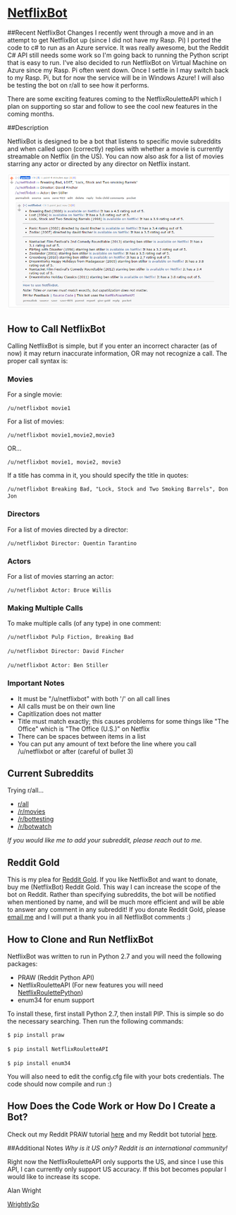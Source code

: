 [NetflixBot](http://reddit.com/user/netflixbot)
===============================

##Recent NetflixBot Changes
I recently went through a move and in an attempt to get NetflixBot up (since I did not have my Rasp. Pi) I ported the code to c# to run as an Azure service. It was really awesome, but the Reddit C# API still needs some work so I'm going back to running the Python script that is easy to run. I've also decided to run NetflixBot on Virtual Machine on Azure since my Rasp. Pi often went down. Once I settle in I may switch back to my Rasp. Pi, but for now the service will be in Windows Azure! I will also be testing the bot on r/all to see how it performs. 

There are some exciting features coming to the NetflixRouletteAPI which I plan on supporting so star and follow to see the cool new features in the coming months. 

##Description

NetflixBot is designed to be a bot that listens to specific movie subreddits and when called upon (correctly) replies with whether a movie is currently streamable on Netflix (in the US). You can now also ask for a list of movies starring any actor or directed by any director on Netflix instant. 

![Image of sample response](https://raw.githubusercontent.com/alanwright/NetflixBot/master/img/scrnsht.PNG)

## How to Call NetflixBot
Calling NetflixBot is simple, but if you enter an incorrect character (as of now) it may return inaccurate information, OR may not recognize a call. The proper call syntax is:

### Movies

For a single movie:

```
/u/netflixbot movie1
```

For a list of movies:

```
/u/netflixbot movie1,movie2,movie3
```

OR...

```
/u/netflixbot movie1, movie2, movie3
```

If a title has comma in it, you should specify the title in quotes:

```
/u/netflixbot Breaking Bad, "Lock, Stock and Two Smoking Barrels", Don Jon
```

### Directors

For a list of movies directed by a director:

```
/u/netflixbot Director: Quentin Tarantino
```

### Actors

For a list of movies starring an actor:

```
/u/netflixbot Actor: Bruce Willis
```

### Making Multiple Calls

To make multiple calls (of any type) in one comment:

```
/u/netflixbot Pulp Fiction, Breaking Bad

/u/netflixbot Director: David Fincher

/u/netflixbot Actor: Ben Stiller
```

### Important Notes
* It must be "/u/netflixbot" with both '/' on all call lines
* All calls must be on their own line
* Capitlization does not matter
* Title must match exactly; this causes problems for some things like "The Office" which is "The Office (U.S.)" on Netflix
* There can be spaces between items in a list
* You can put any amount of text before the line where you call /u/netflixbot or after (careful of bullet 3)

## Current Subreddits
Trying r/all...

* [r/all](http://reddit.com/r/all)
* [/r/movies](http://reddit.com/r/movies)
* [/r/bottesting](http://reddit.com/r/bottesting)
* [/r/botwatch](http://reddit.com/r/botwatch)

*If you would like me to add your subreddit, please reach out to me.*

## Reddit Gold

This is my plea for [Reddit Gold](http://www.reddit.com/gold/about). If you like NetflixBot and want to donate, buy me (NetflixBot) Reddit Gold. This way I can increase the scope of the bot on Reddit. Rather than specifying subreddits, the bot will be notified when mentioned by name, and will be much more efficient and will be able to answer any comment in any subreddit! If you donate Reddit Gold, please [email me](http://wrightlyso.com/contact) and I will put a thank you in all NetflixBot comments :)

## How to Clone and Run NetflixBot
NetflixBot was written to run in Python 2.7 and you will need the following packages:
* PRAW (Reddit Python API)
* NetflixRouletteAPI (For new features you will need [NetflixRoulettePython](http://github.com/alanwright/NetflixRoulettePython))
* enum34 for enum support

To install these, first install Python 2.7, then install PIP. This is simple so do the necessary searching. Then run the following commands:
```
$ pip install praw

$ pip install NetflixRouletteAPI

$ pip install enum34
```

You will also need to edit the config.cfg file with your bots credentials. The code should now compile and run :)

## How Does the Code Work or How Do I Create a Bot?

Check out my Reddit PRAW tutorial [here](http://www.wrightlyso.com/blog/reddit-api-subreddit) and my Reddit bot tutorial [here](http://www.wrightlyso.com/blog/netflixbot-tutorial).

##Additional Notes
*Why is it US only? Reddit is an international community!*

Right now the NetflixRouletteAPI only supports the US, and since I use this API, I can currently only support US accuracy. If this bot becomes popular I would like to increase its scope. 

Alan Wright

[WrightlySo](www.wrightlyso.com)
